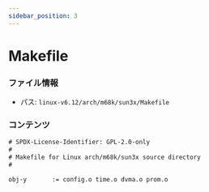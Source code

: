 ```yaml
---
sidebar_position: 3
---
```

# Makefile

### ファイル情報

- パス: `linux-v6.12/arch/m68k/sun3x/Makefile`

### コンテンツ

```txt
# SPDX-License-Identifier: GPL-2.0-only
#
# Makefile for Linux arch/m68k/sun3x source directory
#

obj-y		:= config.o time.o dvma.o prom.o

```
